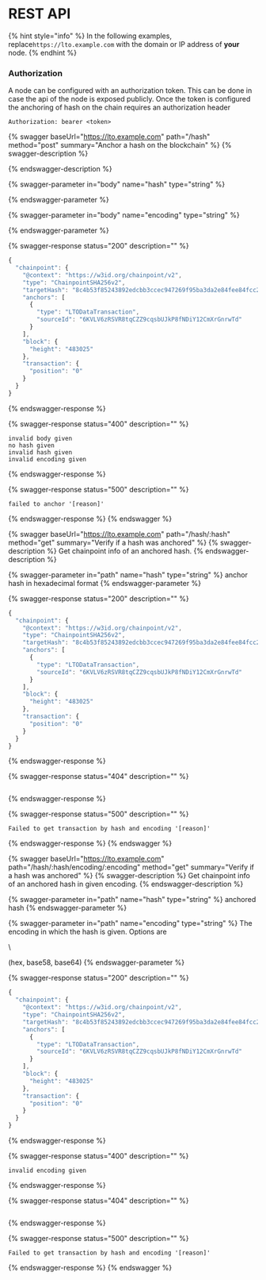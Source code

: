 # REST API

{% hint style="info" %}
In the following examples, replace`https://lto.example.com` with the domain or IP address of **your** node.&#x20;
{% endhint %}

### Authorization

A node can be configured with an authorization token. This can be done in case the api of the node is exposed publicly. Once the token is configured the anchoring of hash on the chain requires an authorization header

```
Authorization: bearer <token>
```

{% swagger baseUrl="https://lto.example.com" path="/hash" method="post" summary="Anchor a hash on the blockchain" %}
{% swagger-description %}

{% endswagger-description %}

{% swagger-parameter in="body" name="hash" type="string" %}

{% endswagger-parameter %}

{% swagger-parameter in="body" name="encoding" type="string" %}

{% endswagger-parameter %}

{% swagger-response status="200" description="" %}
```javascript
{
  "chainpoint": {
    "@context": "https://w3id.org/chainpoint/v2",
    "type": "ChainpointSHA256v2",
    "targetHash": "8c4b53f85243892edcbb3ccec947269f95ba3da2e84fee84fcc277b19fb68044",
    "anchors": [
      {
        "type": "LTODataTransaction",
        "sourceId": "6KVLV6zRSVR8tqCZZ9cqsbUJkP8fNDiY12CmXrGnrwTd"
      }
    ],
    "block": {
      "height": "483025"
    },
    "transaction": {
      "position": "0"
    }
  }
}
```
{% endswagger-response %}

{% swagger-response status="400" description="" %}
```
invalid body given
no hash given
invalid hash given
invalid encoding given
```
{% endswagger-response %}

{% swagger-response status="500" description="" %}
```
failed to anchor '[reason]'
```
{% endswagger-response %}
{% endswagger %}

{% swagger baseUrl="https://lto.example.com" path="/hash/:hash" method="get" summary="Verify if a hash was anchored" %}
{% swagger-description %}
Get chainpoint info of an anchored hash.
{% endswagger-description %}

{% swagger-parameter in="path" name="hash" type="string" %}
anchor hash in hexadecimal format
{% endswagger-parameter %}

{% swagger-response status="200" description="" %}
```javascript
{
  "chainpoint": {
    "@context": "https://w3id.org/chainpoint/v2",
    "type": "ChainpointSHA256v2",
    "targetHash": "8c4b53f85243892edcbb3ccec947269f95ba3da2e84fee84fcc277b19fb68044",
    "anchors": [
      {
        "type": "LTODataTransaction",
        "sourceId": "6KVLV6zRSVR8tqCZZ9cqsbUJkP8fNDiY12CmXrGnrwTd"
      }
    ],
    "block": {
      "height": "483025"
    },
    "transaction": {
      "position": "0"
    }
  }
}
```
{% endswagger-response %}

{% swagger-response status="404" description="" %}
```
```
{% endswagger-response %}

{% swagger-response status="500" description="" %}
```
Failed to get transaction by hash and encoding '[reason]'
```
{% endswagger-response %}
{% endswagger %}

{% swagger baseUrl="https://lto.example.com" path="/hash/:hash/encoding/:encoding" method="get" summary="Verify if a hash was anchored" %}
{% swagger-description %}
Get chainpoint info of an anchored hash in given encoding.
{% endswagger-description %}

{% swagger-parameter in="path" name="hash" type="string" %}
anchored hash
{% endswagger-parameter %}

{% swagger-parameter in="path" name="encoding" type="string" %}
The encoding in which the hash is given. Options are

\


(hex, base58, base64)
{% endswagger-parameter %}

{% swagger-response status="200" description="" %}
```javascript
{
  "chainpoint": {
    "@context": "https://w3id.org/chainpoint/v2",
    "type": "ChainpointSHA256v2",
    "targetHash": "8c4b53f85243892edcbb3ccec947269f95ba3da2e84fee84fcc277b19fb68044",
    "anchors": [
      {
        "type": "LTODataTransaction",
        "sourceId": "6KVLV6zRSVR8tqCZZ9cqsbUJkP8fNDiY12CmXrGnrwTd"
      }
    ],
    "block": {
      "height": "483025"
    },
    "transaction": {
      "position": "0"
    }
  }
}
```
{% endswagger-response %}

{% swagger-response status="400" description="" %}
```
invalid encoding given
```
{% endswagger-response %}

{% swagger-response status="404" description="" %}
```
```
{% endswagger-response %}

{% swagger-response status="500" description="" %}
```
Failed to get transaction by hash and encoding '[reason]'
```
{% endswagger-response %}
{% endswagger %}
